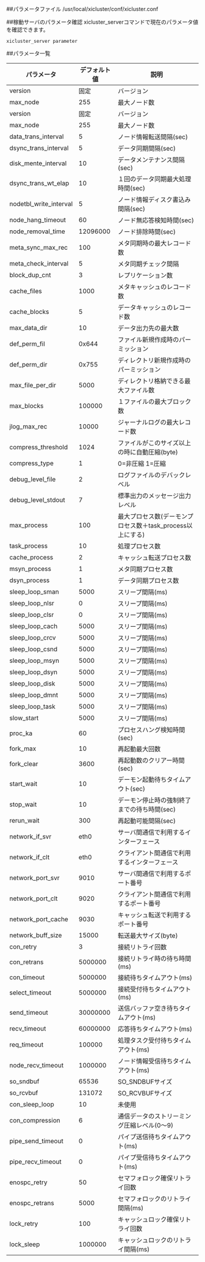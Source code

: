 ##パラメータファイル
/usr/local/xicluster/conf/xicluster.conf  

##稼動サーバのパラメータ確認
xicluster_serverコマンドで現在のパラメータ値を確認できます。
```
xicluster_server parameter
```

##パラメータ一覧

|パラメータ             |デフォルト値|説明|
|-----------------------|------------|---|
|version                |固定        |バージョン|  
|max_node               |255         |最大ノード数|  
|version                |固定        |バージョン|  
|max_node               |255         |最大ノード数|  
|data_trans_interval    |5           |ノード情報転送間隔(sec)|  
|dsync_trans_interval   |5           |データ同期間隔(sec)|  
|disk_mente_interval    |10          |データメンテナンス間隔(sec)|  
|dsync_trans_wt_elap    |10          |１回のデータ同期最大処理時間(sec)|  
|nodetbl_write_interval |5           |ノード情報ディスク書込み間隔(sec)|  
|node_hang_timeout      |60          |ノード無応答検知時間(sec)|  
|node_removal_time      |12096000    |ノード排除時間(sec)|  
|meta_sync_max_rec      |100         |メタ同期時の最大レコード数|  
|meta_check_interval    |5           |メタ同期チェック間隔|  
|block_dup_cnt          |3           |レプリケーション数|  
|cache_files            |1000        |メタキャッシュのレコード数|  
|cache_blocks           |5           |データキャッシュのレコード数|  
|max_data_dir           |10          |データ出力先の最大数|  
|def_perm_fil           |0x644       |ファイル新規作成時のパーミッション|  
|def_perm_dir           |0x755       |ディレクトリ新規作成時のパーミッション|  
|max_file_per_dir       |5000        |ディレクトリ格納できる最大ファイル数|  
|max_blocks             |100000      |１ファイルの最大ブロック数| 
|jlog_max_rec           |10000       |ジャーナルログの最大レコード数|  
|compress_threshold     |1024        |ファイルがこのサイズ以上の時に自動圧縮(byte)|  
|compress_type          |1           |0=非圧縮 1=圧縮|  
|debug_level_file       |2           |ログファイルのデバックレベル|  
|debug_level_stdout     |7           |標準出力のメッセージ出力レベル|  
|max_process            |100         |最大プロセス数(デーモンプロセス数＋task_process以上にする)|  
|task_process           |10          |処理プロセス数|  
|cache_process          |2           |キャッシュ転送プロセス数|  
|msyn_process           |1           |メタ同期プロセス数|  
|dsyn_process           |1           |データ同期プロセス数|  
|sleep_loop_sman        |5000        |スリープ間隔(ms)|  
|sleep_loop_nlsr        |0           |スリープ間隔(ms)|  
|sleep_loop_clsr        |0           |スリープ間隔(ms)|  
|sleep_loop_cach        |5000        |スリープ間隔(ms)|  
|sleep_loop_crcv        |5000        |スリープ間隔(ms)|  
|sleep_loop_csnd        |5000        |スリープ間隔(ms)|  
|sleep_loop_msyn        |5000        |スリープ間隔(ms)|  
|sleep_loop_dsyn        |5000        |スリープ間隔(ms)|  
|sleep_loop_disk        |5000        |スリープ間隔(ms)|  
|sleep_loop_dmnt        |5000        |スリープ間隔(ms)|  
|sleep_loop_task        |5000        |スリープ間隔(ms)|  
|slow_start             |5000        |スリープ間隔(ms)|  
|proc_ka                |60          |プロセスハング検知時間(sec)|  
|fork_max               |10          |再起動最大回数|  
|fork_clear             |3600        |再起動数のクリアー時間(sec)|  
|start_wait             |10          |デーモン起動待ちタイムアウト(sec)|  
|stop_wait              |10          |デーモン停止時の強制終了までの待ち時間(sec)|  
|rerun_wait             |300         |再起動可能間隔(sec)|  
|network_if_svr         |eth0        |サーバ間通信で利用するインターフェース|  
|network_if_clt         |eth0        |クライアント間通信で利用するインターフェース|  
|network_port_svr       |9010        |サーバ間通信で利用するポート番号|  
|network_port_clt       |9020        |クライアント間通信で利用するポート番号|  
|network_port_cache     |9030        |キャッシュ転送で利用するポート番号|  
|network_buff_size      |15000       |転送最大サイズ(byte)|  
|con_retry              |3           |接続リトライ回数|  
|con_retrans            |5000000     |接続リトライ時の待ち時間(ms)|  
|con_timeout            |5000000     |接続待ちタイムアウト(ms)|  
|select_timeout         |5000000     |接続受付待ちタイムアウト(ms)|  
|send_timeout           |30000000    |送信バッファ空き待ちタイムアウト(ms)|  
|recv_timeout           |60000000    |応答待ちタイムアウト(ms)|  
|req_timeout            |100000      |処理タスク受付待ちタイムアウト(ms)|  
|node_recv_timeout      |1000000     |ノード情報受信待ちタイムアウト(ms)|  
|so_sndbuf              |65536       |SO_SNDBUFサイズ|  
|so_rcvbuf              |131072      |SO_RCVBUFサイズ|  
|con_sleep_loop         |10          |未使用|  
|con_compression        |6           |通信データのストリーミング圧縮レベル(0～9)|  
|pipe_send_timeout      |0           |パイプ送信待ちタイムアウト(ms)|  
|pipe_recv_timeout      |0           |パイプ受信待ちタイムアウト(ms)|  
|enospc_retry           |50          |セマフォロック確保リトライ回数|  
|enospc_retrans         |5000        |セマフォロックのリトライ間隔(ms)|  
|lock_retry             |100         |キャッシュロック確保リトライ回数|  
|lock_sleep             |1000000     |キャッシュロックのリトライ間隔(ms)|  



